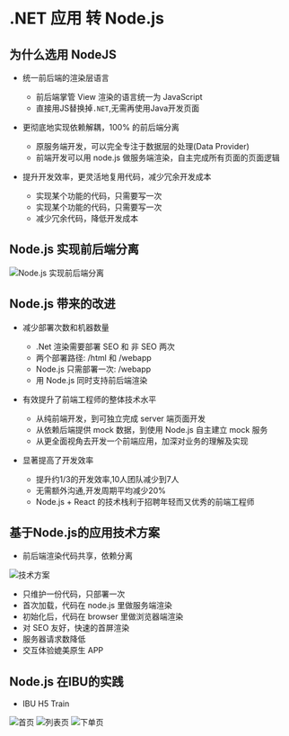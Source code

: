 # .NET 应用 转 Node.js

## 为什么选用 NodeJS

- 统一前后端的渲染层语言
  - 前后端掌管 View 渲染的语言统一为 JavaScript
  - 直接用JS替换掉`.NET`,无需再使用Java开发页面

- 更彻底地实现依赖解耦，100% 的前后端分离
  - 原服务端开发，可以完全专注于数据层的处理(Data Provider)
  - 前端开发可以用 node.js 做服务端渲染，自主完成所有页面的页面逻辑

- 提升开发效率，更灵活地复用代码，减少冗余开发成本
  - 实现某个功能的代码，只需要写一次
  - 实现某个功能的代码，只需要写一次
  - 减少冗余代码，降低开发成本

## Node.js 实现前后端分离

![Node.js 实现前后端分离](./image/NodeJS-f-b.png)

## Node.js 带来的改进

- 减少部署次数和机器数量
  - .Net 渲染需要部署 SEO 和 非 SEO 两次
  - 两个部署路径: /html 和 /webapp
  - Node.js 只需部署一次: /webapp
  - 用 Node.js 同时支持前后端渲染

- 有效提升了前端工程师的整体技术水平
  - 从纯前端开发，到可独立完成 server 端页面开发
  - 从依赖后端提供 mock 数据，到使用 Node.js 自主建立 mock 服务
  - 从更全面视角去开发一个前端应用，加深对业务的理解及实现

- 显著提高了开发效率
  - 提升约1/3的开发效率,10人团队减少到7人
  - 无需额外沟通,开发周期平均减少20%
  - Node.js + React 的技术栈利于招聘年轻而又优秀的前端工程师
 
## 基于Node.js的应用技术方案

- 前后端渲染代码共享，依赖分离

![技术方案](./image/NodeJS-frame.png)

- 只维护一份代码，只部署一次
- 首次加载，代码在 node.js 里做服务端渲染
- 初始化后，代码在 browser 里做浏览器端渲染
- 对 SEO 友好，快速的首屏渲染
- 服务器请求数降低
- 交互体验媲美原生 APP

## Node.js 在IBU的实践

-  IBU H5 Train

![首页](./image/www.ctrip.com.hk-m-trains-new-0.png)
![列表页](./image/www.ctrip.com.hk-m-trains-new-1.png)
![下单页](./image/www.ctrip.com.hk-m-trains-new-2.png)
